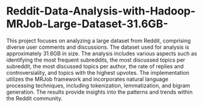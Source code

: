 # Reddit-Data-Analysis-with-Hadoop-MRJob-Large-Dataset-31.6GB-
This project focuses on analyzing a large dataset from Reddit, comprising diverse user comments and discussions. The dataset used for analysis is approximately 31.6GB in size. The analysis includes various aspects such as identifying the most frequent subreddits, the most discussed topics per subreddit, the most discussed topics per author, the rate of replies and controversiality, and topics with the highest upvotes. The implementation utilizes the MRJob framework and incorporates natural language processing techniques, including tokenization, lemmatization, and bigram generation. The results provide insights into the patterns and trends within the Reddit community.





